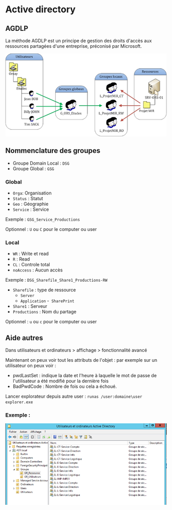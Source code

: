 # Active directory

## AGDLP

La méthode AGDLP est un principe de gestion des droits d'accès aux ressources partagées d'une entreprise, préconisé par Microsoft.

![AGDLP](images/agdlp.jpg)

## Nommenclature des groupes

- Groupe Domain Local : `DSG`
- Groupe Global : `GSG` 

### Global

- `Orga`: Organisation
- `Status` : Statut
- `Geo` : Géographie
- `Service` : Service

Exemple : `GSG_Service_Productions`

Optionnel : `U` ou `C` pour le computer ou user

### Local 

- `WR` : Write et read
- `R` : Read
- `CL` : Controle total
- `noAccess` : Aucun accès

Exemple : `DSG_Sharefile_Share1_Productions-RW`

- `Sharefile` : type de ressource
  - `Server`
  - `Application`
  -` SharePrint`
- `Share1` : Serveur
- `Productions` : Nom du partage

Optionnel : `u` ou `c` pour le computer ou user

## Aide autres

Dans utilisateurs et ordinateurs > affichage > fonctionnalité avancé

Maintenant on peux voir tout les attributs de l'objet : par exemple sur un utilisateur on peux voir :
- pwdLastSet : indique la date et l'heure à laquelle le mot de passe de l'utilisateur a été modifié pour la dernière fois
- BadPwdCode : Nombre de fois ou cela a échoué.

Lancer explorateur depuis autre user : `runas /user:domaine\user explorer.exe`

### Exemple :

![exempleAgdp](images/agdlpExemple.png)
